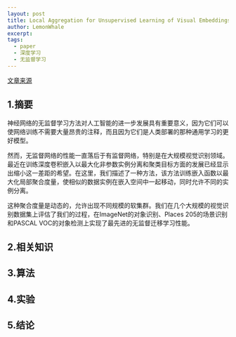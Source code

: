 ```yaml
---
layout: post
title: Local Aggregation for Unsupervised Learning of Visual Embeddings
author: LemonWhale
excerpt: 
tags:
  - paper
  - 深度学习
  - 无监督学习
---
```

[文章来源](https://arxiv.org/abs/1903.12355)

## 1.摘要
神经网络的无监督学习方法对人工智能的进一步发展具有重要意义，因为它们可以使网络训练不需要大量昂贵的注释，而且因为它们是人类部署的那种通用学习的更好模型。

然而，无监督网络的性能一直落后于有监督网络，特别是在大规模视觉识别领域。最近在训练深度卷积嵌入以最大化非参数实例分离和聚类目标方面的发展已经显示出缩小这一差距的希望。在这里，我们描述了一种方法，该方法训练嵌入函数以最大化局部聚合度量，使相似的数据实例在嵌入空间中一起移动，同时允许不同的实例分离。

这种聚合度量是动态的，允许出现不同规模的软集群。我们在几个大规模的视觉识别数据集上评估了我们的过程，在ImageNet的对象识别、Places 205的场景识别和PASCAL VOC的对象检测上实现了最先进的无监督迁移学习性能。
## 2.相关知识

## 3.算法

## 4.实验

## 5.结论
